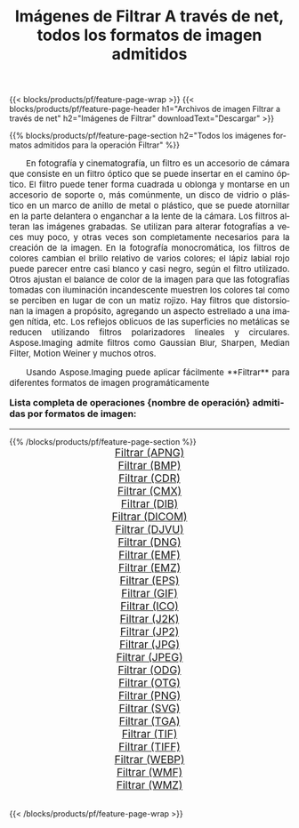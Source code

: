 ﻿---
title: Imágenes de Filtrar A través de net, todos los formatos de imagen admitidos 
weight: 3920
url: /es/net/filter/ 
lang: es
langdirlevel: 2
locales: zh-hans,ja,it,ru,de,es,fr,nl,id,lt,pl,pt,vi,tr,ko,zh-hant,ar,hi,th,sv,cs,uk,he
description: Usando Aspose.Imaging puede fácilmente Filtrar imágenes a través de net
---

{{< blocks/products/pf/feature-page-wrap >}}
{{< blocks/products/pf/feature-page-header h1="Archivos de imagen Filtrar a través de net" h2="Imágenes de Filtrar" downloadText="Descargar" >}}


{{% blocks/products/pf/feature-page-section  h2="Todos los imágenes formatos admitidos para la operación Filtrar" %}}
<p align="justify" style="text-indent:2em;font-size:15px;">
En fotografía y cinematografía, un filtro es un accesorio de cámara que consiste en un filtro óptico que se puede insertar en el camino óptico. El filtro puede tener forma cuadrada u oblonga y montarse en un accesorio de soporte o, más comúnmente, un disco de vidrio o plástico en un marco de anillo de metal o plástico, que se puede atornillar en la parte delantera o enganchar a la lente de la cámara. Los filtros alteran las imágenes grabadas. Se utilizan para alterar fotografías a veces muy poco, y otras veces son completamente necesarios para la creación de la imagen. En la fotografía monocromática, los filtros de colores cambian el brillo relativo de varios colores; el lápiz labial rojo puede parecer entre casi blanco y casi negro, según el filtro utilizado. Otros ajustan el balance de color de la imagen para que las fotografías tomadas con iluminación incandescente muestren los colores tal como se perciben en lugar de con un matiz rojizo. Hay filtros que distorsionan la imagen a propósito, agregando un aspecto estrellado a una imagen nítida, etc. Los reflejos oblicuos de las superficies no metálicas se reducen utilizando filtros polarizadores lineales y circulares. Aspose.Imaging admite filtros como Gaussian Blur, Sharpen, Median Filter, Motion Weiner y muchos otros.
</p>
<p align="justify" style="text-indent:2em;font-size:15px;">
Usando Aspose.Imaging puede aplicar fácilmente **Filtrar** para diferentes formatos de imagen programáticamente
</p>
<h3 style="margin-top:16px;">
Lista completa de operaciones {nombre de operación} admitidas por formatos de imagen:
</h3>
<hr/>
{{% /blocks/products/pf/feature-page-section %}}
<div class="container-fluid productfamilypage bg-gray">
    <div class="convertypes bg-gray agp-content section">
        <div class="container">
		<div class="row other-converters" style="gap: 10px;font-size: 19px;text-align:center;">
		    <div class='col-md-3 other-converter remove-lp remove-rp'><a href="/imaging/es/net/filter/apng/" style="padding:15px;">Filtrar (APNG)</a></div><div class='col-md-3 other-converter remove-lp remove-rp'><a href="/imaging/es/net/filter/bmp/" style="padding:15px;">Filtrar (BMP)</a></div><div class='col-md-3 other-converter remove-lp remove-rp'><a href="/imaging/es/net/filter/cdr/" style="padding:15px;">Filtrar (CDR)</a></div><div class='col-md-3 other-converter remove-lp remove-rp'><a href="/imaging/es/net/filter/cmx/" style="padding:15px;">Filtrar (CMX)</a></div><div class='col-md-3 other-converter remove-lp remove-rp'><a href="/imaging/es/net/filter/dib/" style="padding:15px;">Filtrar (DIB)</a></div><div class='col-md-3 other-converter remove-lp remove-rp'><a href="/imaging/es/net/filter/dicom/" style="padding:15px;">Filtrar (DICOM)</a></div><div class='col-md-3 other-converter remove-lp remove-rp'><a href="/imaging/es/net/filter/djvu/" style="padding:15px;">Filtrar (DJVU)</a></div><div class='col-md-3 other-converter remove-lp remove-rp'><a href="/imaging/es/net/filter/dng/" style="padding:15px;">Filtrar (DNG)</a></div><div class='col-md-3 other-converter remove-lp remove-rp'><a href="/imaging/es/net/filter/emf/" style="padding:15px;">Filtrar (EMF)</a></div><div class='col-md-3 other-converter remove-lp remove-rp'><a href="/imaging/es/net/filter/emz/" style="padding:15px;">Filtrar (EMZ)</a></div><div class='col-md-3 other-converter remove-lp remove-rp'><a href="/imaging/es/net/filter/eps/" style="padding:15px;">Filtrar (EPS)</a></div><div class='col-md-3 other-converter remove-lp remove-rp'><a href="/imaging/es/net/filter/gif/" style="padding:15px;">Filtrar (GIF)</a></div><div class='col-md-3 other-converter remove-lp remove-rp'><a href="/imaging/es/net/filter/ico/" style="padding:15px;">Filtrar (ICO)</a></div><div class='col-md-3 other-converter remove-lp remove-rp'><a href="/imaging/es/net/filter/j2k/" style="padding:15px;">Filtrar (J2K)</a></div><div class='col-md-3 other-converter remove-lp remove-rp'><a href="/imaging/es/net/filter/jp2/" style="padding:15px;">Filtrar (JP2)</a></div><div class='col-md-3 other-converter remove-lp remove-rp'><a href="/imaging/es/net/filter/jpg/" style="padding:15px;">Filtrar (JPG)</a></div><div class='col-md-3 other-converter remove-lp remove-rp'><a href="/imaging/es/net/filter/jpeg/" style="padding:15px;">Filtrar (JPEG)</a></div><div class='col-md-3 other-converter remove-lp remove-rp'><a href="/imaging/es/net/filter/odg/" style="padding:15px;">Filtrar (ODG)</a></div><div class='col-md-3 other-converter remove-lp remove-rp'><a href="/imaging/es/net/filter/otg/" style="padding:15px;">Filtrar (OTG)</a></div><div class='col-md-3 other-converter remove-lp remove-rp'><a href="/imaging/es/net/filter/png/" style="padding:15px;">Filtrar (PNG)</a></div><div class='col-md-3 other-converter remove-lp remove-rp'><a href="/imaging/es/net/filter/svg/" style="padding:15px;">Filtrar (SVG)</a></div><div class='col-md-3 other-converter remove-lp remove-rp'><a href="/imaging/es/net/filter/tga/" style="padding:15px;">Filtrar (TGA)</a></div><div class='col-md-3 other-converter remove-lp remove-rp'><a href="/imaging/es/net/filter/tif/" style="padding:15px;">Filtrar (TIF)</a></div><div class='col-md-3 other-converter remove-lp remove-rp'><a href="/imaging/es/net/filter/tiff/" style="padding:15px;">Filtrar (TIFF)</a></div><div class='col-md-3 other-converter remove-lp remove-rp'><a href="/imaging/es/net/filter/webp/" style="padding:15px;">Filtrar (WEBP)</a></div><div class='col-md-3 other-converter remove-lp remove-rp'><a href="/imaging/es/net/filter/wmf/" style="padding:15px;">Filtrar (WMF)</a></div><div class='col-md-3 other-converter remove-lp remove-rp'><a href="/imaging/es/net/filter/wmz/" style="padding:15px;">Filtrar (WMZ)</a></div>
                </div>
        </div>
    </div>
</div>
<br/>

{{< /blocks/products/pf/feature-page-wrap >}}
